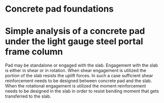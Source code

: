 # Concrete pad foundations

# Simple analysis of a concrete pad under the light gauge steel portal frame column

Pad may be standalone or engaged with the slab. Engagement with the slab is either in shear or in rotation. When shear engagement is utilized the portion of the slab resists the uplift forces. In such a case sufficient shear reinforcement needs to be designed between concrete pad and the slab. When the rotational engagement is utilized the moment reinforcement needs to be designed in the slab in order to resist bending moment that gets transferred to the slab.